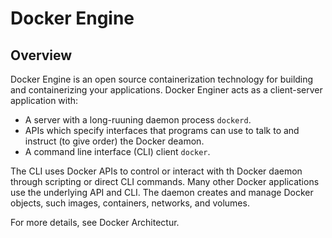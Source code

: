# Docker Engine

## Overview

Docker Engine is an open source containerization technology for building and containerizing your applications. Docker Enginer acts as a client-server application with:

- A server with a long-ruuning daemon process ```dockerd```.
- APIs which specify interfaces that programs can use to talk to and instruct (to give order) the Docker deamon.
- A command line interface (CLI) client ```docker```.

The CLI uses Docker APIs to control or interact with th Docker daemon through scripting or direct CLI commands. Many other Docker applications use the underlying API and CLI. The daemon creates and manage Docker objects, such images, containers, networks, and volumes.

For more details, see Docker Architectur.
